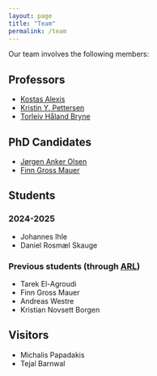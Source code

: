 ```yaml
---
layout: page
title: "Team"
permalink: /team
---
```


Our team involves the following members:

## Professors
* [Kostas Alexis](https://www.ntnu.no/ansatte/konstantinos.alexis)
* [Kristin Y. Pettersen](https://www.ntnu.edu/employees/kristin.y.pettersen)
* [Torleiv Håland Bryne](https://www.ntnu.no/ansatte/torleiv.h.bryne)

## PhD Candidates
* [Jørgen Anker Olsen](https://www.ntnu.no/ansatte/jorgen.a.olsen)
* [Finn Gross Mauer](https://www.ntnu.no/ansatte/finn.g.maurer)

## Students

### 2024-2025
* Johannes Ihle
* Daniel Rosmæl Skauge

### Previous students (through [ARL](https://www.autonomousrobotslab.com/))
* Tarek El-Agroudi
* Finn Gross Mauer
* Andreas Westre
* Kristian Novsett Borgen


## Visitors
* Michalis Papadakis
* Tejal Barnwal
